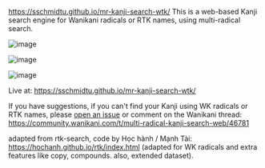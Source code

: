 https://sschmidtu.github.io/mr-kanji-search-wtk/
This is a web-based Kanji search engine for Wanikani radicals or RTK names, using multi-radical search.

![image](https://user-images.githubusercontent.com/33069673/97390963-5c94e400-18de-11eb-9a58-c97880cdd0d4.png)

![image](https://user-images.githubusercontent.com/33069673/97358132-15393400-189b-11eb-9e51-6eabce66dfc0.png)

![image](https://user-images.githubusercontent.com/33069673/97363109-5a149900-18a2-11eb-95fb-68e20af516d5.png)

Live at: https://sschmidtu.github.io/mr-kanji-search-wtk/

If you have suggestions, if you can't find your Kanji using WK radicals or RTK names, please [open an issue](https://github.com/sschmidTU/mr-kanji-search-wtk/issues)
or comment on the Wanikani thread:
https://community.wanikani.com/t/multi-radical-kanji-search-web/46781

adapted from rtk-search, code by Học hành / Mạnh Tài: https://hochanh.github.io/rtk/index.html (adapted for WK radicals and extra features like copy, compounds. also, extended dataset).
